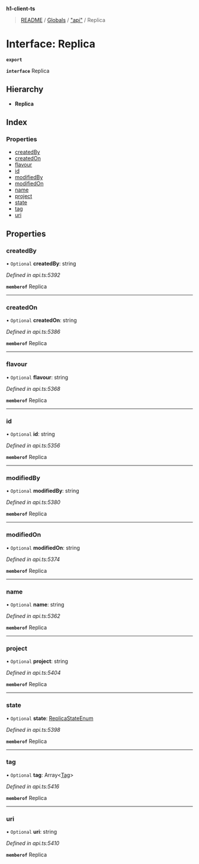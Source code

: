 **h1-client-ts**

> [README](../README.md) / [Globals](../globals.md) / ["api"](../modules/_api_.md) / Replica

# Interface: Replica

**`export`** 

**`interface`** Replica

## Hierarchy

* **Replica**

## Index

### Properties

* [createdBy](_api_.replica.md#createdby)
* [createdOn](_api_.replica.md#createdon)
* [flavour](_api_.replica.md#flavour)
* [id](_api_.replica.md#id)
* [modifiedBy](_api_.replica.md#modifiedby)
* [modifiedOn](_api_.replica.md#modifiedon)
* [name](_api_.replica.md#name)
* [project](_api_.replica.md#project)
* [state](_api_.replica.md#state)
* [tag](_api_.replica.md#tag)
* [uri](_api_.replica.md#uri)

## Properties

### createdBy

• `Optional` **createdBy**: string

*Defined in api.ts:5392*

**`memberof`** Replica

___

### createdOn

• `Optional` **createdOn**: string

*Defined in api.ts:5386*

**`memberof`** Replica

___

### flavour

• `Optional` **flavour**: string

*Defined in api.ts:5368*

**`memberof`** Replica

___

### id

• `Optional` **id**: string

*Defined in api.ts:5356*

**`memberof`** Replica

___

### modifiedBy

• `Optional` **modifiedBy**: string

*Defined in api.ts:5380*

**`memberof`** Replica

___

### modifiedOn

• `Optional` **modifiedOn**: string

*Defined in api.ts:5374*

**`memberof`** Replica

___

### name

• `Optional` **name**: string

*Defined in api.ts:5362*

**`memberof`** Replica

___

### project

• `Optional` **project**: string

*Defined in api.ts:5404*

**`memberof`** Replica

___

### state

• `Optional` **state**: [ReplicaStateEnum](../enums/_api_.replicastateenum.md)

*Defined in api.ts:5398*

**`memberof`** Replica

___

### tag

• `Optional` **tag**: Array\<[Tag](_api_.tag.md)>

*Defined in api.ts:5416*

**`memberof`** Replica

___

### uri

• `Optional` **uri**: string

*Defined in api.ts:5410*

**`memberof`** Replica
